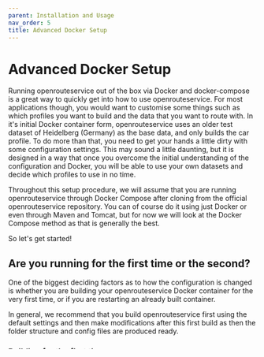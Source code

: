 ```yaml
---
parent: Installation and Usage
nav_order: 5
title: Advanced Docker Setup
---
```


# Advanced Docker Setup 

Running openrouteservice out of the box via Docker and docker-compose is a great way to quickly get into how to use openrouteservice. For most applications though, you would want to customise some things such as which profiles you want to build and the data that you want to route with. In it's initial Docker container form, openrouteservice uses an older test dataset of Heidelberg (Germany) as the base data, and only builds the car profile. To do more than that, you need to get your hands a little dirty with some configuration settings. This may sound a little daunting, but it is designed in a way that once you overcome the initial understanding of the configuration and Docker, you will be able to use your own datasets and decide which profiles to use in no time. 

Throughout this setup procedure, we will assume that you are running openrouteservice through Docker Compose after cloning from the official openrouteservice repository. You can of course do it using just Docker or even through Maven and Tomcat, but for now we will look at the Docker Compose method as that is generally the best.

So let's get started!

## Are you running for the first time or the second?

One of the biggest deciding factors as to how the configuration is changed is whether you are building your openrouteservice Docker container for the very first time, or if you are restarting an already built container. 

In general, we recommend that you build openrouteservice first using the default settings and then make modifications after this first build as then the folder structure and config files are produced ready.

### Building for the first time

If you have just downloaded openrouteservice from the GitHub repo (`git clone https://github.com/GIScience/openrouteservice`) and have yet to run `docker-compose up` then the first place to look into is the `docker-compose.yml` file inside the `docker` folder. Here is where you map tell Docker which files to use.

The easiest thing to change is the data that you will be using. In the file, you will see a block of code which has been commented out like the following:
```yaml
#    build:
#      context: ../
#      args:
#        ORS_CONFIG: ./openrouteservice/src/main/resources/ors-config-sample.json
#        OSM_FILE: ./openrouteservice/src/main/files/malaysia-singapore-brunei-latest.osm.pbf
```
This block is what tells docker-compose that rather than using the pre-built image on docker hub (or one you have already built) we want to build the image here. So to start off, lets uncomment out this code by removing the `#` characters at the start of each line in this block. The two values in `args` are used to tell the build process which config file to build with (we will talk about that soon) and which osm dataset to use. One thing that can get a little confusing here is where the files should be placed in relation to the docker-compose file. You will see the `context: ../` entry which is telling docker-compose that the "root" folder of where the Docker file and all resulting paths are is one folder above where the `docker-compose.yml` file is. That means that any path you define in the two `args` items are relative to that root folder. 
So, lets say you want to use an OSM PBF file for Germany - you could create a folder in the same folder as the Docker file called `data` and put the PBF file in there. Then, inside the docker-compose file, you update the `OSM_FILE` entry to be `OSM_FILE: ./data/germany-latest.osm.pbf`. Now when you run `docker-compose up` this file will be copied into the container and renamed to be `osm_file.pbf` inside the `/ors-core/data` folder, and that is the file that gets used for building the graphs.

The other line of `ORS_CONFIG: ...` tells the system which config file to copy over to the container to use as the base for creating a configuration file that is compatible with the Docker container. As all filepaths used would need to be in relation to the internal file structure of the container, the first time that the container is built, the provided config file is modified so that the paths for the osm file, elevation data and graphs are all modified to point to the `/ors-core/data/...` folders. Also, it is set so that only the first profile in the list of profiles to build is built (see below). The resultant ors-config.json file is then copied to the `conf` folder that is now in the folder that the docker-compose file is located in. It is recommended that this config file is used as the basis for all modifications that you make once you have built.

### Running an already built container

If you have already built the openrouteservice container once, making modifications to the osm data and configuration is somewhat easier.

The first thing you should do before making changes is to stop the container. **Note that using `docker-compose restart` does not carry across changes made inside the `docker-compose.yml` file, so you should use `docker-compose down` to take down the container, and then `docker-compose up` to restart it again when you have made changes.** 

If you are making changes to anything relating to the OSM data or the settings that change how graphs are built, you need to delete the folders in `graphs` or ensure that the `BUILD_GRAPHS` is set to true in the `docker-compose` file. This makes it so that the graphs are built again with the new data/settings.

To change the OSM data that is used, you need to uncomment out the following line within the `volumes` section of the `docker-compose.yml` file:
```yaml
#- ./your_osm.pbf:/ors-core/data/osm_file.pbf
```
and then modify the `./your_osm.pbf` part to point to the osm file that you want to use. This will tell docker to overwrite the current osm file in the container with the one that you are providing. 

One thing to be aware of is the size of the data and how much RAM is given to Java inside the container. We generally [recommend](System-Requirements) at least twice the amount of RAM as the file size, but to tell Java this, you need to update the `JAVA_OPTS` in the `environment` section of the `docker-compose` file. In that line, you will see the `-Xms1g` and `-Xmx2g` items. These tell Java that it should start with 1GB RAM assigned to it, and go no higher than 2 GB of usage. If your pbf file is 1.5 GB in size then you would update the `-Xmx` item to be **AT LEAST** `-Xmx3g`. In general, we would recommend adding a bit more to the RAM value if possible to reduce the chances of hitting an out of memory exception towards the end of the graph building.

To change any configuration settings, all you need to do is modify the `ors-config.json` file found in the `conf` folder and then restart the container as mentioned above. There are a number of configurations that can be changed, with information available on the [configuration wiki page](Configuration) about what each of these are. As a quick example, by default the openrouteservice docker container only builds the car profile. If you want to add another profile, for example the hiking profile, all you need to do is modify the
```json
"active": [
            "car"
          ],
```
list to include that profile:
```json
"active": [
            "car",
            "hiking"
          ],
```
Now when you restart the container, the hiking profile will also be built. As another example, lets say that rather than the default maximum number of locations in a matrix request (100) you want to do some analysis with a lot more, e.g. 10,000 so that you can do a 100 origin x 100 destination matrix calculation. To do that, you would change the `"maximum_routes": 100` within the `matrix` object to be `"maximum_routes": 10000` and then restart the container. 

## Memory mapping in large builds
If you are running a large build (e.g. a planet file) then you may need to increase the number of memory mappings. You only need to do this on the host machine as this value is used by the Docker containers running on it aswell. To do this, go into the system configuration file with `sudo nano /etc/sysctl.conf` and add the following line to the bottom of the file:

```sh
vm.max_map_count=81920
```

The usual sign that you need to do this change is if you see something similar to the following in your logs:

```sh
# There is insufficient memory for the Java Runtime Environment to continue.
# Native memory allocation (mmap) failed to map 16384 bytes for committing reserved memory.
# An error report file with more information is saved as:
# /ors-core/hs_err_pid128.log
```

## Instance infrastructure
Though having a single container works great for smaller datasets or when the graph data doesn't need updating, in many real world implementations having just the one instance isn't the most suitable solution. If you have one container, then all building and serving of routes happens through that single container, meaning that when you rebuild graphs, you can't make any requests to that instance for things like directions as there are no complete graphs that can be used to generate routes with. If it is important that you have graph updates from new data whilst ensuring that there is a minimal amount of time where users cannot make requests, we would recommend having two instances - one that is permanently active for serving requests, and one that gets fired up to rebuild graphs. 

In that setup, when graphs have been built you can simply stop the container serving requests, replace the graphs used (they are mapped to a folder on the host machine which is defined in the `docker-compose` file), and then restart the container. The new graphs will be reloaded into memory (the amount of time needed for this depends on the size of the graphs and the type of hard drive) and then ready to use for routing. The downtime from reloading already built graphs is normally far less than the time needed to build the graphs. A thing to note though is that you should ensure that the config files and the amount of RAM allocated (as described earlier) is the same on both the builder and the request server else the newly built graphs may not load. **Also, ensure that `BUILD_GRAPHS` parameter in the `docker-compose` file used by the request serving container is set to false else it will try to build the graphs for itself!**
